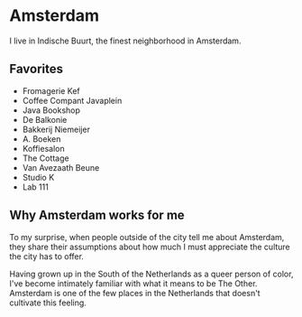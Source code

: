 # Amsterdam
I live in Indische Buurt, the finest neighborhood in Amsterdam.

## Favorites
- Fromagerie Kef
- Coffee Compant Javaplein
- Java Bookshop
- De Balkonie
- Bakkerij Niemeijer
- A. Boeken
- Koffiesalon
- The Cottage
- Van Avezaath Beune
- Studio K
- Lab 111


## Why Amsterdam works for me
To my surprise, when people outside of the city tell me about Amsterdam, they share their assumptions about how much I must appreciate the culture the city has to offer.

Having grown up in the South of the Netherlands as a queer person of color, I've become intimately familiar with what it means to be The Other. Amsterdam is one of the few places in the Netherlands that doesn't cultivate this feeling. 